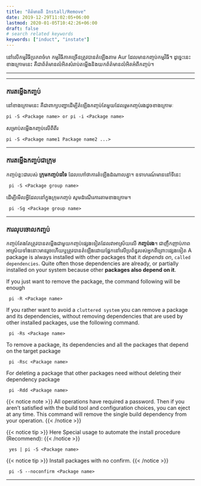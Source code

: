 ```yaml
---
title: "ព័ត៌មានពី Install/Remove"
date: 2019-12-29T11:02:05+06:00
lastmod: 2020-01-05T10:42:26+06:00
draft: false
# search related keywords
keywords: ["induct", "instate"]
---
```

នៅលើកម្មវិធីប្រភពចំហ កម្មវិធីភាគច្រើនត្រូវបានតំឡើងតាម Aur ដែលមានកញ្ចប់កម្មវិធី។ ដូច្នេះនេះខាងក្រោមនេះ គឺជាព័ត៌មានលំអិតសំរាប់តម្លើងនិងយកព័ត៌មានលំអិតអំពីកញ្ចប់។

----
----
### ការតម្លើងកញ្ចប់
នៅខាងក្រោមនេះ គឺជាពាក្យបញ្ជាដើម្បីតំឡើងកញ្ចប់តែមួយដែលរួមកញ្ចប់រងដូចខាងក្រោមៈ
```
pi -S <Package name> or pi -i <Package name>
```
សម្រាប់តម្លើងកញ្ចប់លើពីពីរ
```
pi -S <Package name1 Package name2 ...>
```
---

### ការតម្លើងកញ្ចប់ជាក្រុម
កញ្ចប់ខ្លះជារបស់ **ក្រុមកញ្ចប់ដទៃ** ដែលហៅថាការតំឡើងដំណាលគ្នា។ ឧទាហរណ៍មាននៅទីនេះ
```
 pi -S <Package group name>
```
ដើម្បីមើលអ្វីដែលនៅក្នុងក្រុមកញ្ចប់ សូមដំណើរការតាមខាងក្រោម។
```
 pi -Sg <Package group name>
```

---

### ការលុបចោលកញ្ចប់
កញ្ចប់តែងតែត្រូវបានតម្លើងជាមួយកញ្ចប់ផ្សេងទៀតដែលវាអាស្រ័យលើ **កញ្ចប់រង**។ ជាញឹកញាប់ភាពអាស្រ័យទាំងនោះមានរួចហើយឬត្រូវបានតំឡើងដោយផ្នែកនៅលើប្រព័ន្ធរបស់អ្នកពីព្រោះផ្សេងទៀត
A package is always installed with other packages that it *depends on*, `called dependencies`. Quite often those dependencies are already, or partially installed on your system because other **packages also depend on it**.

If you just want to remove the package, the command following will be enough
```    
 pi -R <Package name>
```
If you rather want to avoid a `cluttered system` you can remove a package and its dependencies, without removing dependencies that are used by other installed packages, use the following command.

```
 pi -Rs <Package name>
```
To remove a package, its dependencies and all the packages that depend on the target package
```
 pi -Rsc <Package name>
```
For deleting a package that other packages need without deleting their dependency package

```
 pi -Rdd <Package name>
```

{{< notice note >}}
All operations have required a password. Then if you aren’t satisfied with the build tool and configuration choices, you can eject at any time. This command will remove the single build dependency from your operation.
{{< /notice >}}

{{< notice tip >}}
Here Special usage to automate the install procedure (Recommend):
{{< /notice >}}

```
 yes | pi -S <Package name> 
```
	
{{< notice tip >}}
Install packages with no confirm.
{{< /notice >}}

```
 pi -S --noconfirm <Package name>
```

----